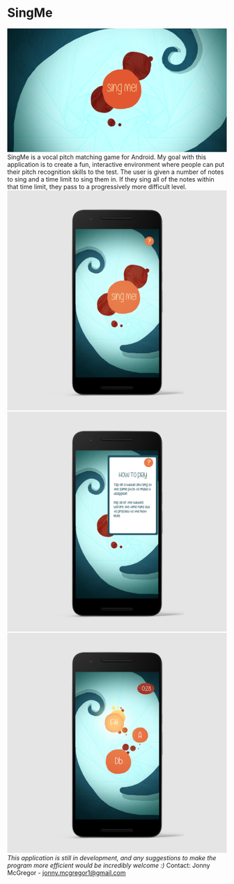 # SingMe
![SplashScreen](Resources/BigSplashScreen.png)
SingMe is a vocal pitch matching game for Android. My goal with this application is to create a fun, interactive environment where people
can put their pitch recognition skills to the test. The user is given a number of notes to sing and a time limit to sing them in. If they 
sing all of the notes within that time limit, they pass to a progressively more difficult level.
![PhoneScreen01](Resources/TitleScreenPhone.jpg)![PhoneScreen02](Resources/TitleScreenDropDownPhone.jpg)![PhoneScreen03](Resources/GameScreen01Phone.jpg)
*This application is still in development, and any suggestions to make the program more efficient would be incredibly welcome :)*
Contact: Jonny McGregor - jonny.mcgregor1@gmail.com
